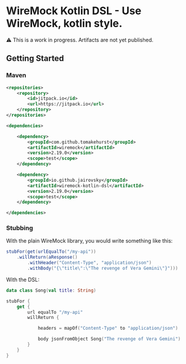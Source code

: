 
# WireMock Kotlin DSL - Use WireMock, kotlin style.

:warning: This is a work in progress. Artifacts are not yet published.

## Getting Started

### Maven
```xml
<repositories>
    <repository>
        <id>jitpack.io</id>
        <url>https://jitpack.io</url>
    </repository>
</repositories>

<dependencies>

    <dependency>
        <groupId>com.github.tomakehurst</groupId>
        <artifactId>wiremock</artifactId>
        <version>2.19.0</version>
        <scope>test</scope>
    </dependency>

    <dependency>
        <groupId>io.github.jairovsky</groupId>
        <artifactId>wiremock-kotlin-dsl</artifactId>
        <version>2.19.0</version>
        <scope>test</scope>
    </dependency>

</dependencies>
```

### Stubbing

With the plain WireMock library, you would write something like this:
```java
stubFor(get(urlEqualTo("/my-api"))
    .willReturn(aResponse()
        .withHeader("Content-Type", "application/json")
        .withBody("{\"title\":\"The revenge of Vera Gemini\"}")))
```

With the DSL:
```kotlin
data class Song(val title: String)

stubFor {
    get {
        url equalTo "/my-api"
        willReturn {

            headers = mapOf("Content-Type" to "application/json")

            body jsonFromObject Song("The revenge of Vera Gemini")
        }
    }
}
```
